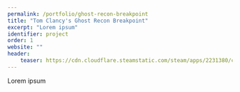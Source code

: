 ```yaml
---
permalink: /portfolio/ghost-recon-breakpoint
title: "Tom Clancy's Ghost Recon Breakpoint"
excerpt: "Lorem ipsum"
identifier: project
order: 1
website: ""
header:
    teaser: https://cdn.cloudflare.steamstatic.com/steam/apps/2231380/capsule_616x353.jpg?t=1697654010
---
```


Lorem ipsum